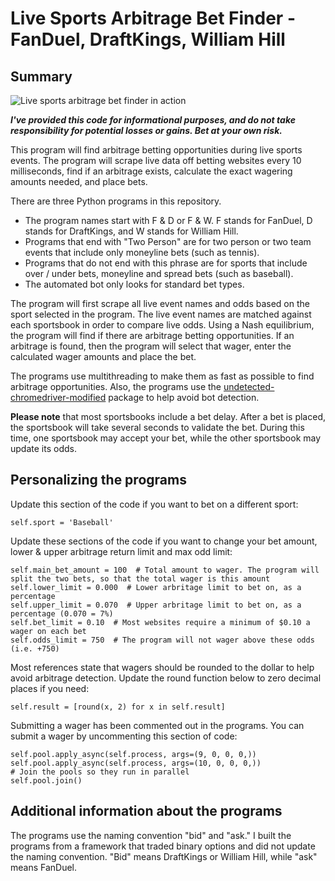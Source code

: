 # Live Sports Arbitrage Bet Finder - FanDuel, DraftKings, William Hill

## Summary

![Live sports arbitrage bet finder in action](https://github.com/ScrapeWithYuri/Live-Sports-Arbitrage-Bet-Finder/blob/main/Program_in_action.gif)

_**I've provided this code for informational purposes, and do not take responsibility for potential losses or gains. Bet at your own risk.**_

This program will find arbitrage betting opportunities during live sports events. The program will scrape live data off betting websites every 10 milliseconds, find if an arbitrage exists, calculate the exact wagering amounts needed, and place bets.

There are three Python programs in this repository.

- The program names start with F & D or F & W. F stands for FanDuel, D stands for DraftKings, and W stands for William Hill.
- Programs that end with "Two Person" are for two person or two team events that include only moneyline bets (such as tennis).
- Programs that do not end with this phrase are for sports that include over / under bets, moneyline and spread bets (such as baseball).
- The automated bot only looks for standard bet types.

The program will first scrape all live event names and odds based on the sport selected in the program. The live event names are matched against each sportsbook in order to compare live odds. Using a Nash equilibrium, the program will find if there are arbitrage betting opportunities. If an arbitrage is found, then the program will select that wager, enter the calculated wager amounts and place the bet.

The programs use multithreading to make them as fast as possible to find arbitrage opportunities. Also, the programs use the [undetected-chromedriver-modified](https://pypi.org/project/undetected-chromedriver-modified/) package to help avoid bot detection.

**Please note** that most sportsbooks include a bet delay. After a bet is placed, the sportsbook will take several seconds to validate the bet. During this time, one sportsbook may accept your bet, while the other sportsbook may update its odds.

## Personalizing the programs

Update this section of the code if you want to bet on a different sport:

```
self.sport = 'Baseball'
```

Update these sections of the code if you want to change your bet amount, lower & upper arbitrage return limit and max odd limit:

```
self.main_bet_amount = 100  # Total amount to wager. The program will split the two bets, so that the total wager is this amount
self.lower_limit = 0.000  # Lower arbritage limit to bet on, as a percentage
self.upper_limit = 0.070  # Upper arbritage limit to bet on, as a percentage (0.070 = 7%)
self.bet_limit = 0.10  # Most websites require a minimum of $0.10 a wager on each bet
self.odds_limit = 750  # The program will not wager above these odds (i.e. +750)
```

Most references state that wagers should be rounded to the dollar to help avoid arbitrage detection. Update the round function below to zero decimal places if you need:

```
self.result = [round(x, 2) for x in self.result]
```

Submitting a wager has been commented out in the programs. You can submit a wager by uncommenting this section of code:

```
self.pool.apply_async(self.process, args=(9, 0, 0, 0,))
self.pool.apply_async(self.process, args=(10, 0, 0, 0,))
# Join the pools so they run in parallel
self.pool.join()
```

## Additional information about the programs

The programs use the naming convention "bid" and "ask." I built the programs from a framework that traded binary options and did not update the naming convention. "Bid" means DraftKings or William Hill, while "ask" means FanDuel.
